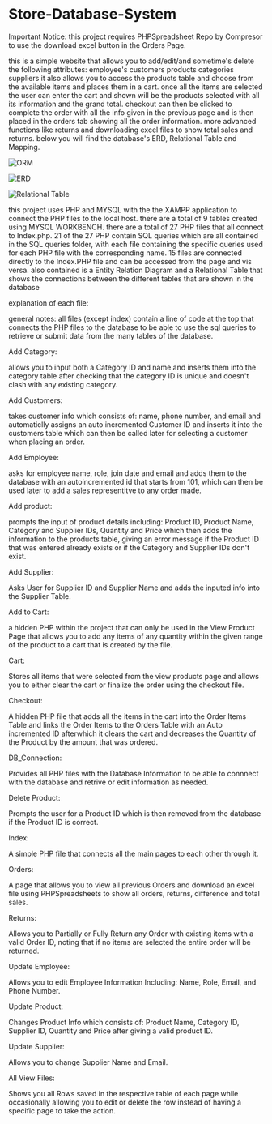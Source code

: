 # Store-Database-System

Important Notice: this project requires PHPSpreadsheet Repo by Compresor to use the download excel button in the Orders Page.

this is a simple website that allows you to add/edit/and sometime's delete the following attributes:
employee's
customers
products
categories
suppliers
it also allows you to access the products table and choose from the available items and places them in a cart.
once all the items are selected the user can enter the cart and shown will be the products selected with all its information and the grand total.
checkout can then be clicked to complete the order with all the info given in the previous page and is then placed in the orders tab showing all the order information.
more advanced functions like returns and downloading excel files to show total sales and returns.
below you will find the database's ERD, Relational Table and Mapping.



![ORM](https://github.com/user-attachments/assets/72813eb8-877d-4c14-a9c6-b7a9a8483cf6)

![ERD](https://github.com/user-attachments/assets/4d6d907f-aa67-4e32-a78f-0407f64b87ee)

![Relational Table](https://github.com/user-attachments/assets/1107109a-d18c-48d4-bf3f-b5e1bc9f290f)



this project uses PHP and MYSQL with the the XAMPP application to connect the PHP files to the local host.
there are a total of 9 tables created using MYSQL WORKBENCH.
there are a total of 27 PHP files that all connect to Index.php.
21 of the 27 PHP contain SQL queries which are all contained in the SQL queries folder, with each file containing the specific queries used for each PHP file with the corresponding name.
15 files are connected directly to the Index.PHP file and can be accessed from the page and vis versa.
also contained is a Entity Relation Diagram and a Relational Table that shows the connections between the different tables that are shown in the database


explanation of each file:

general notes: all files (except index) contain a line of code at the top that connects the PHP files to the database to be able to use the sql queries to retrieve or submit data from the many tables of the database.

Add Category:

allows you to input both a Category ID and name and inserts them into the category table after checking that the category ID is unique and doesn't clash with any existing category.

Add Customers:

takes customer info which consists of: name, phone number, and email and automaticlly assigns an auto incremented Customer ID and inserts it into the customers table which can then be called later for selecting a customer when placing an order.

Add Employee:

asks for employee name, role, join date and email and adds them to the database with an autoincremented id that starts from 101, which can then be used later to add a sales representitve to any order made. 

Add product:

prompts the input of product details including: Product ID, Product Name, Category and Supplier IDs, Quantity and Price which then adds the information to the products table, giving an error message if the Product ID that was entered already exists or if the Category and Supplier IDs don't exist.

Add Supplier:

Asks User for Supplier ID and Supplier Name and adds the inputed info into the Supplier Table.

Add to Cart:

a hidden PHP within the project that can only be used in the View Product Page that allows you to add any items of any quantity within the given range of the product to a cart that is created by the file.

Cart:

Stores all items that were selected from the view products page and allows you to either clear the cart or finalize the order using the checkout file.

Checkout:

A hidden PHP file that adds all the items in the cart into the Order Items Table and links the Order Items to the Orders Table with an Auto incremented ID afterwhich it clears the cart and decreases the Quantity of the Product by the amount that was ordered.

DB_Connection:

Provides all PHP files with the Database Information to be able to connnect with the database and retrive or edit information as needed.

Delete Product:

Prompts the user for a Product ID which is then removed from the database if the Product ID is correct.

Index:

A simple PHP file that connects all the main pages to each other through it.

Orders:

A page that allows you to view all previous Orders and download an excel file using PHPSpreadsheets to show all orders, returns, difference and total sales.

Returns:

Allows you to Partially or Fully Return any Order with existing items with a valid Order ID, noting that if no items are selected the entire order will be returned.

Update Employee:

Allows you to edit Employee Information Including: Name, Role, Email, and Phone Number.

Update Product:

Changes Product Info which consists of: Product Name, Category ID, Supplier ID, Quantity and Price after giving a valid product ID.

Update Supplier:

Allows you to change Supplier Name and Email.

All View Files:

Shows you all Rows saved in the respective table of each page while occasionally allowing you to edit or delete the row instead of having a specific page to take the action.
